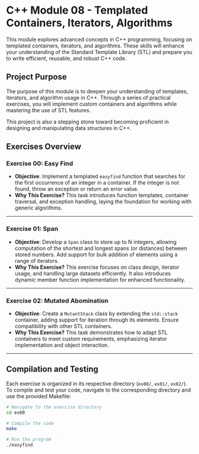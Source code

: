 # C++ Module 08 - Templated Containers, Iterators, Algorithms

This module explores advanced concepts in C++ programming, focusing on templated containers, iterators, and algorithms. These skills will enhance your understanding of the Standard Template Library (STL) and prepare you to write efficient, reusable, and robust C++ code.

## Project Purpose

The purpose of this module is to deepen your understanding of templates, iterators, and algorithm usage in C++. Through a series of practical exercises, you will implement custom containers and algorithms while mastering the use of STL features.

This project is also a stepping stone toward becoming proficient in designing and manipulating data structures in C++.

## Exercises Overview

### Exercise 00: Easy Find
- **Objective**: Implement a templated `easyfind` function that searches for the first occurrence of an integer in a container. If the integer is not found, throw an exception or return an error value.
- **Why This Exercise?** This task introduces function templates, container traversal, and exception handling, laying the foundation for working with generic algorithms.

---

### Exercise 01: Span
- **Objective**: Develop a `Span` class to store up to N integers, allowing computation of the shortest and longest spans (or distances) between stored numbers. Add support for bulk addition of elements using a range of iterators.
- **Why This Exercise?** This exercise focuses on class design, iterator usage, and handling large datasets efficiently. It also introduces dynamic member function implementation for enhanced functionality.

---

### Exercise 02: Mutated Abomination
- **Objective**: Create a `MutantStack` class by extending the `std::stack` container, adding support for iteration through its elements. Ensure compatibility with other STL containers.
- **Why This Exercise?** This task demonstrates how to adapt STL containers to meet custom requirements, emphasizing iterator implementation and object interaction.

---

## Compilation and Testing

Each exercise is organized in its respective directory (`ex00/`, `ex01/`, `ex02/`). To compile and test your code, navigate to the corresponding directory and use the provided Makefile:

```bash
# Navigate to the exercise directory
cd ex00

# Compile the code
make

# Run the program
./easyfind
